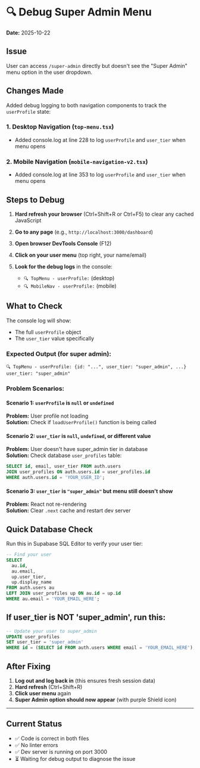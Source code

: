 # 🔍 Debug Super Admin Menu

**Date:** 2025-10-22

## Issue
User can access `/super-admin` directly but doesn't see the "Super Admin" menu option in the user dropdown.

## Changes Made
Added debug logging to both navigation components to track the `userProfile` state:

### 1. Desktop Navigation (`top-menu.tsx`)
- Added console.log at line 228 to log `userProfile` and `user_tier` when menu opens

### 2. Mobile Navigation (`mobile-navigation-v2.tsx`)
- Added console.log at line 353 to log `userProfile` and `user_tier` when menu opens

## Steps to Debug

1. **Hard refresh your browser** (Ctrl+Shift+R or Ctrl+F5) to clear any cached JavaScript

2. **Go to any page** (e.g., `http://localhost:3000/dashboard`)

3. **Open browser DevTools Console** (F12)

4. **Click on your user menu** (top right, your name/email)

5. **Look for the debug logs** in the console:
   - `🔍 TopMenu - userProfile:` (desktop)
   - `🔍 MobileNav - userProfile:` (mobile)

## What to Check

The console log will show:
- The full `userProfile` object
- The `user_tier` value specifically

### Expected Output (for super admin):
```
🔍 TopMenu - userProfile: {id: "...", user_tier: "super_admin", ...} user_tier: "super_admin"
```

### Problem Scenarios:

#### Scenario 1: `userProfile` is `null` or `undefined`
**Problem:** User profile not loading  
**Solution:** Check if `loadUserProfile()` function is being called

#### Scenario 2: `user_tier` is `null`, `undefined`, or different value
**Problem:** User doesn't have super_admin tier in database  
**Solution:** Check database `user_profiles` table:
```sql
SELECT id, email, user_tier FROM auth.users 
JOIN user_profiles ON auth.users.id = user_profiles.id 
WHERE auth.users.id = 'YOUR_USER_ID';
```

#### Scenario 3: `user_tier` is `"super_admin"` but menu still doesn't show
**Problem:** React not re-rendering  
**Solution:** Clear `.next` cache and restart dev server

## Quick Database Check

Run this in Supabase SQL Editor to verify your user tier:

```sql
-- Find your user
SELECT 
  au.id,
  au.email,
  up.user_tier,
  up.display_name
FROM auth.users au
LEFT JOIN user_profiles up ON au.id = up.id
WHERE au.email = 'YOUR_EMAIL_HERE';
```

## If user_tier is NOT 'super_admin', run this:

```sql
-- Update your user to super_admin
UPDATE user_profiles 
SET user_tier = 'super_admin' 
WHERE id = (SELECT id FROM auth.users WHERE email = 'YOUR_EMAIL_HERE');
```

## After Fixing

1. **Log out and log back in** (this ensures fresh session data)
2. **Hard refresh** (Ctrl+Shift+R)
3. **Click user menu** again
4. **Super Admin option should now appear** (with purple Shield icon)

---

## Current Status
- ✅ Code is correct in both files
- ✅ No linter errors
- ✅ Dev server is running on port 3000
- ⏳ Waiting for debug output to diagnose the issue

